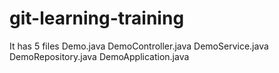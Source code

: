 # git-learning-training
It has 5 files
Demo.java
DemoController.java
DemoService.java
DemoRepository.java
DemoApplication.java
